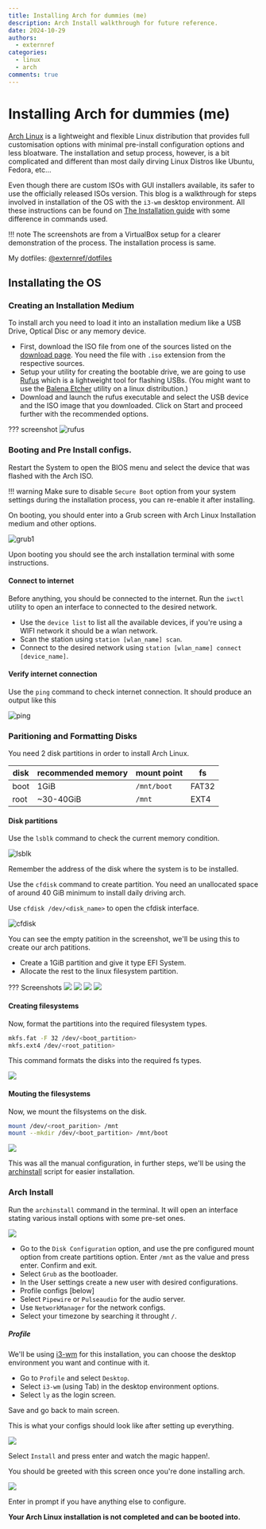 ```yaml
---
title: Installing Arch for dummies (me)
description: Arch Install walkthrough for future reference. 
date: 2024-10-29
authors: 
  - externref
categories:
  - linux
  - arch
comments: true
---
```


# Installing Arch for dummies (me)

[Arch Linux](https://archlinux.org/) is a lightweight and flexible Linux distribution that provides full customisation options with minimal pre-install configuration options and less bloatware. The installation and setup process, however, is a bit complicated and different than most daily dirving Linux Distros like Ubuntu, Fedora, etc...

Even though there are custom ISOs with GUI installers available, its safer to use the officially released ISOs version. This blog is a walkthrough for steps involved in installation of the OS with the `i3-wm` desktop environment. All these instructions can be found on [The Installation guide](https://wiki.archlinux.org/title/Installation_guide) with some difference in commands used.

!!! note
    The screenshots are from a VirtualBox setup for a clearer demonstration of the process. The installation process is same.

My dotfiles: [@externref/dotfiles](https://github.com/externref/dotfiles)

## Installating the OS

### Creating an Installation Medium
To install arch you need to load it into an installation medium like a USB Drive, Optical Disc or any memory device.

* First, download the ISO file from one of the sources listed on the [download page](https://archlinux.org/download/). You need the file with `.iso` extension from the respective sources.
* Setup your utility for creating the bootable drive, we are going to use [Rufus](https://rufus.ie/en/) which is a lightweight tool for flashing USBs. (You might want to use the [Balena Etcher](https://www.balena.io/etcher) utility on a linux distribution.)
* Download and launch the rufus executable and select the USB device and the ISO image that you downloaded. Click on Start and proceed further with the recommended options.

??? screenshot
   ![rufus](/assets/arch_install/rufus_home.png)

### Booting and Pre Install configs.

Restart the System to open the BIOS menu and select the device that was flashed with the Arch ISO.

!!! warning
    Make sure to disable `Secure Boot` option from your system settings during the installation process, you can re-enable it after installing.

On booting, you should enter into a Grub screen with Arch Linux Installation medium and other options.

![grub1](/assets/arch_install/grub1.png)

Upon booting you should see the arch installation terminal with some instructions.

#### Connect to internet
Before anything, you should be connected to the internet. 
Run the `iwctl` utility to open an interface to connected to the desired network.

* Use the `device list` to list all the available devices, if you're using a WIFI network it should be a wlan network.
* Scan the station using `station [wlan_name] scan`.
* Connect to the desired network using `station [wlan_name] connect [device_name]`.
#### Verify internet connection

Use the `ping` command to check internet connection. It should produce an output like this 

![ping](/assets/arch_install/ping.png)

### Paritioning and Formatting Disks
You need 2 disk partitions in order to install Arch Linux.

disk | recommended memory | mount point | fs 
-----|--------------------|-------------|-----
boot | 1GiB               | `/mnt/boot` | FAT32
root | ~30-40GiB          | `/mnt`      | EXT4

#### Disk partitions

Use the `lsblk` command to check the current memory condition.

![lsblk](/assets/arch_install/lsblk_pre.png)

Remember the address of the disk where the system is to be installed.

Use the `cfdisk` command to create partition. You need an unallocated space of around 40 GiB minimum to install daily driving arch.

Use `cfdisk /dev/<disk_name>` to open the cfdisk interface.

![cfdisk](/assets/arch_install/cfdisk.png)

You can see the empty patition in the screenshot, we'll be using this to create our arch patitions.

* Create a 1GiB partition and give it type EFI System.
* Allocate the rest to the linux filesystem partition.

??? Screenshots
    ![](/assets/arch_install/cfdisk.png)
    ![](/assets/arch_install/efi_sys.png)
    ![](/assets/arch_install/write.png)
    ![](/assets/arch_install/lsblk_post.png)

#### Creating filesystems

Now, format the partitions into the required filesystem types.
```sh
mkfs.fat -F 32 /dev/<boot_partition> 
mkfs.ext4 /dev/<root_patition>
```

This command formats the disks into the required fs types.

![](/assets/arch_install/mkfs.png)

#### Mouting the filesystems

Now, we mount the filsystems on the disk.

```sh
mount /dev/<root_parition> /mnt
mount --mkdir /dev/<boot_partition> /mnt/boot
```

![](/assets/arch_install/mount.png)

This was all the manual configuration, in further steps, we'll be using the [archinstall](https://wiki.archlinux.org/title/Archinstall) script for easier installation.

### Arch Install
Run the `archinstall` command in the terminal. It will open an interface stating various install options with some pre-set ones.

![](/assets/arch_install/archinstall.png)

* Go to the `Disk Configuration` option, and use the pre configured mount option from create partitions option. Enter `/mnt` as the value and press enter. Confirm and exit.
* Select `Grub` as the bootloader.
* In the User settings create a new user with desired configurations.
* Profile configs [below]
* Select `Pipewire` or `Pulseaudio` for the audio server.
* Use `NetworkManager` for the network configs.
* Select your timezone by searching it throught `/`.

##### Profile
We'll be using [i3-wm](https://i3wm.org/) for this installation, you can choose the desktop environment you want and continue with it.

* Go to `Profile` and select `Desktop`.
* Select `i3-wm` (using Tab) in the desktop environment options.
* Select `ly` as the login screen.

Save and go back to main screen.


This is what your configs should look like after setting up everything.

![](/assets/arch_install/final.png)

Select `Install` and press enter and watch the magic happen!.

You should be greeted with this screen once you're done installing arch.

![](/assets/arch_install/chroot.png)

Enter in prompt if you have anything else to configure. 

**Your Arch Linux installation is not completed and can be booted into.**